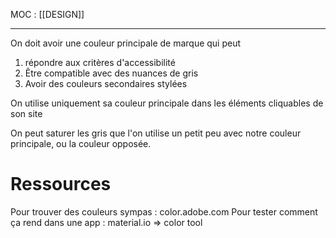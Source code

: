 MOC : [[DESIGN]]
***

On doit avoir une couleur principale de marque qui peut 
1. répondre aux critères d'accessibilité
2. Être compatible avec des nuances de gris
3. Avoir des couleurs secondaires stylées

On utilise uniquement sa couleur principale dans les éléments cliquables de son site

On peut saturer les gris que l'on utilise un petit peu avec notre couleur principale, ou la couleur opposée.

# Ressources 
Pour trouver des couleurs sympas : color.adobe.com
Pour tester comment ça rend dans une app : material.io => color tool
